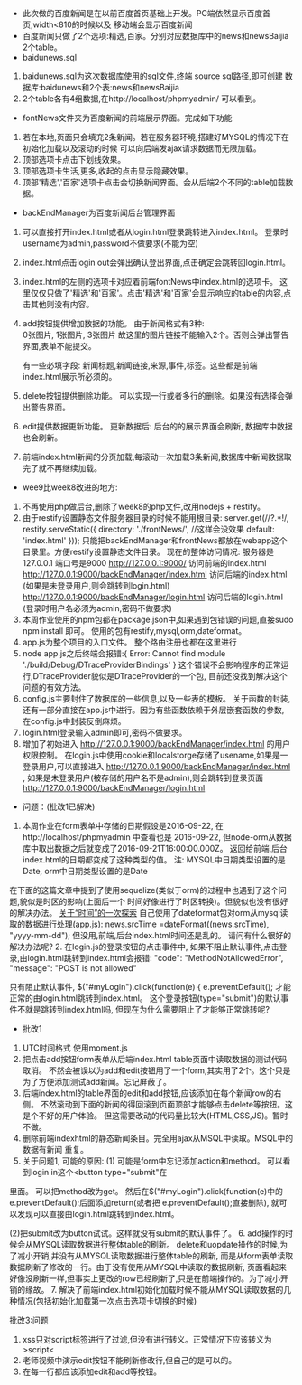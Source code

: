 * 此次做的百度新闻是在以前百度首页基础上开发。PC端依然显示百度首页,width<810的时候以及
  移动端会显示百度新闻
* 百度新闻只做了2个选项:精选,百家。分别对应数据库中的news和newsBaijia 2个table。
* baidunews.sql
1. baidunews.sql为这次数据库使用的sql文件,终端  source sql路径,即可创建
数据库:baidunews和2个表:news和newsBaijia
2. 2个table各有4组数据,在http://localhost/phpmyadmin/ 可以看到。
* fontNews文件夹为百度新闻的前端展示界面。完成如下功能
1. 若在本地,页面只会填充2条新闻。若在服务器环境,搭建好MYSQL的情况下在初始化加载以及滚动的时候
可以向后端发ajax请求数据而无限加载。
2. 顶部选项卡点击下划线效果。
3. 顶部选项卡生活,更多,收起的点击显示隐藏效果。
4. 顶部'精选','百家'选项卡点击会切换新闻界面。会从后端2个不同的table加载数据。
* backEndManager为百度新闻后台管理界面
1. 可以直接打开index.html或者从login.html登录跳转进入index.html。
登录时username为admin,password不做要求(不能为空)
2. index.html点击login out会弹出确认登出界面,点击确定会跳转回login.html。
3. index.html的左侧的选项卡对应着前端fontNews中index.html的选项卡。
这里仅仅只做了'精选'和'百家'。点击'精选'和'百家'会显示响应的table的内容,点击其他则没有内容。
4. add按钮提供增加数据的功能。
    由于新闻格式有3种:  
       0张图片,
       1张图片,
       3张图片
    故这里的图片链接不能输入2个。否则会弹出警告界面,表单不能提交。
    
    有一些必填字段:
    新闻标题,新闻链接,来源,事件,标签。这些都是前端index.html展示所必须的。
5. delete按钮提供删除功能。
   可以实现一行或者多行的删除。如果没有选择会弹出警告界面。
6. edit提供数据更新功能。
   更新数据后:
   后台的的展示界面会刷新,
   数据库中数据也会刷新。
7. 前端index.html新闻的分页加载,每滚动一次加载3条新闻,数据库中新闻数据取完了就不再继续加载。

* wee9比week8改进的地方:
1. 不再使用php做后台,删除了week8的php文件,改用nodejs + restify。
2. 由于restify设置静态文件服务器目录的时候不能用根目录:
server.get(/\/?.*!/, restify.serveStatic({
    directory: './frontNews/',     //这样会没效果
    default: 'index.html'
}));
只能把backEndManager和frontNews都放在webapp这个目录里。方便restify设置静态文件目录。
现在的整体访问情况:
服务器是127.0.0.1
端口号是9000
http://127.0.0.1:9000/   访问前端的index.html
http://127.0.0.1:9000/backEndManager/index.html   访问后端的index.html   (如果是未登录用户,则会跳转到login.html)
http://127.0.0.1:9000/backEndManager/login.html    访问后端的login.html (登录时用户名必须为admin,密码不做要求)
3. 本周作业使用的npm包都在package.json中,如果遇到包错误的问题,直接sudo npm install 即可。
   使用的包有restify,mysql,orm,dateformat。
2. app.js为整个项目的入口文件。
整个路由注册也都在这里进行
3. node app.js之后终端会报错:{ Error: Cannot find module './build/Debug/DTraceProviderBindings' }
这个错误不会影响程序的正常运行,DTraceProvider貌似是DTraceProvider的一个包,
目前还没找到解决这个问题的有效方法。
3. config.js主要封住了数据库的一些信息,以及一些表的模板。
   关于函数的封装,还有一部分直接在app.js中进行。因为有些函数依赖于外层嵌套函数的参数,
   在config.js中封装反倒麻烦。
3. login.html登录输入admin即可,密码不做要求。
4. 增加了初始进入  http://127.0.0.1:9000/backEndManager/index.html  的用户权限控制。
在login.js中使用cookie和localstorge存储了usename,如果是一登录用户,可以直接进入
http://127.0.0.1:9000/backEndManager/index.html ,
如果是未登录用户(被存储的用户名不是admin),则会跳转到登录页面
http://127.0.0.1:9000/backEndManager/login.html


* 问题：(批改1已解决)
1. 本周作业在form表单中存储的日期假设是2016-09-22, 在http://localhost/phpmyadmin 中查看也是
2016-09-22, 但node-orm从数据库中取出数据之后就变成了2016-09-21T16:00:00.000Z。 
返回给前端,后台index.html的日期都变成了这种类型的值。
注: MYSQL中日期类型设置的是Date,  orm中日期类型设置的是Date

在下面的这篇文章中提到了使用sequelize(类似于orm)的过程中也遇到了这个问题,貌似是时区的影响(上面后一个
时间好像进行了时区转换)。但貌似也没有很好的解决办法。
 [关于“时间”的一次探索](https://segmentfault.com/a/1190000004292140)
 自己使用了dateformat包对orm从mysql读取的数据进行处理(app.js):
 news.srcTime =dateFormat((news.srcTime), "yyyy-mm-dd");
 但没用,前端,后台index.html时间还是乱的。
 请问有什么很好的解决办法呢?
 2. 在login.js的登录按钮的点击事件中,
 如果不阻止默认事件,点击登录,由login.html跳转到index.html会报错:
 "code": "MethodNotAllowedError",
    "message": "POST is not allowed"

只有阻止默认事件,
  $("#myLogin").click(function(e) {
        e.preventDefault();
才能正常的由login.html跳转到index.html。
这个登录按钮(type="submit")的默认事件不就是跳转到index.html吗, 但现在为什么需要阻止了才能够正常跳转呢?

* 批改1
1. UTC时间格式
使用moment.js
2. 把点击add按钮form表单从后端index.html table页面中读取数据的测试代码取消。
不然会被误以为add和edit按钮用了一个form,其实用了2个。这个只是为了方便添加测试add新闻。忘记屏蔽了。
3. 后端index.html的table界面的edit和add按钮,应该添加在每个新闻row的右侧。
不然滚动到下面的新闻的得回滚到页面顶部才能够点击delete等按钮。这是个不好的用户体验。
但这需要改动的代码量比较大(HTML,CSS,JS)。暂时不做。
4. 删除前端indexhtml的静态新闻条目。完全用ajax从MSQL中读取。MSQL中的数据有新闻 重复。
5. 关于问题1, 可能的原因:
  (1) 可能是form中忘记添加action和method。
  可以看到login in这个<button type="submit"在
  <form action="index.html" method="post">里面。
  可以把method改为get。
  然后在$("#myLogin").click(function(e)中的
   e.preventDefault();后面添加return(或者把 e.preventDefault();直接删除),
   就可以发现可以直接由login.html跳转到index.html。 

  (2)把submit改为button试试。这样就没有submit的默认事件了。
6. add操作的时候会从MYSQL读取数据进行整体table的刷新。
   delete和uopdate操作的时候,为了减小开销,并没有从MYSQL读取数据进行整体table的刷新,
   而是从form表单读取数据刷新了修改的一行。由于没有使用从MYSQL中读取的数据刷新,
   页面看起来好像没刷新一样,但事实上更改的row已经刷新了,只是在前端操作的。为了减小开销的缘故。
7. 解决了前端index.html初始化加载时候不能从MYSQL读取数据的几种情况(包括初始化加载第一次点击选项卡切换的时候)

批改3:问题
1. xss只对script标签进行了过滤,但没有进行转义。正常情况下应该转义为&gt;script&lt;
2. 老师视频中演示edit按钮不能刷新修改行,但自己的是可以的。
3. 在每一行都应该添加edit和add等按钮。